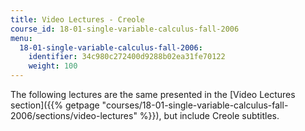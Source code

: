 ```yaml
---
title: Video Lectures - Creole
course_id: 18-01-single-variable-calculus-fall-2006
menu:
  18-01-single-variable-calculus-fall-2006:
    identifier: 34c980c272400d9288b02ea31fe70122
    weight: 100
---
```

The following lectures are the same presented in the [Video Lectures section]({{% getpage "courses/18-01-single-variable-calculus-fall-2006/sections/video-lectures" %}}), but include Creole subtitles.